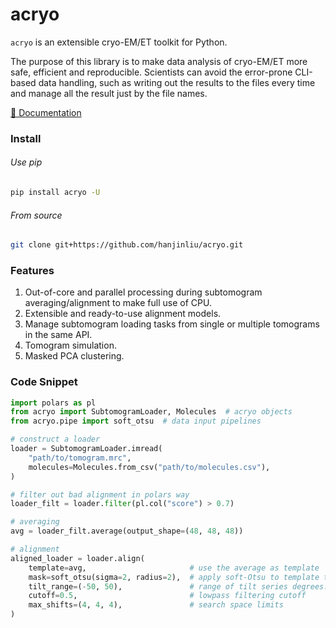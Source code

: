 # acryo

`acryo` is an extensible cryo-EM/ET toolkit for Python.

The purpose of this library is to make data analysis of cryo-EM/ET more safe, efficient and reproducible.
Scientists can avoid the error-prone CLI-based data handling, such as writing out the results to the files every time and manage all the result just by the file names.

[📘 Documentation](https://hanjinliu.github.io/acryo/)

### Install

###### Use pip

```bash
pip install acryo -U
```

###### From source

```bash
git clone git+https://github.com/hanjinliu/acryo.git
```

### Features

1. Out-of-core and parallel processing during subtomogram averaging/alignment to make full use of CPU.
2. Extensible and ready-to-use alignment models.
3. Manage subtomogram loading tasks from single or multiple tomograms in the same API.
4. Tomogram simulation.
5. Masked PCA clustering.

### Code Snippet

```Python
import polars as pl
from acryo import SubtomogramLoader, Molecules  # acryo objects
from acryo.pipe import soft_otsu  # data input pipelines

# construct a loader
loader = SubtomogramLoader.imread(
    "path/to/tomogram.mrc",
    molecules=Molecules.from_csv("path/to/molecules.csv"),
)

# filter out bad alignment in polars way
loader_filt = loader.filter(pl.col("score") > 0.7)

# averaging
avg = loader_filt.average(output_shape=(48, 48, 48))

# alignment
aligned_loader = loader.align(
    template=avg,                       # use the average as template
    mask=soft_otsu(sigma=2, radius=2),  # apply soft-Otsu to template to make the mask
    tilt_range=(-50, 50),               # range of tilt series degrees.
    cutoff=0.5,                         # lowpass filtering cutoff
    max_shifts=(4, 4, 4),               # search space limits
)

```
